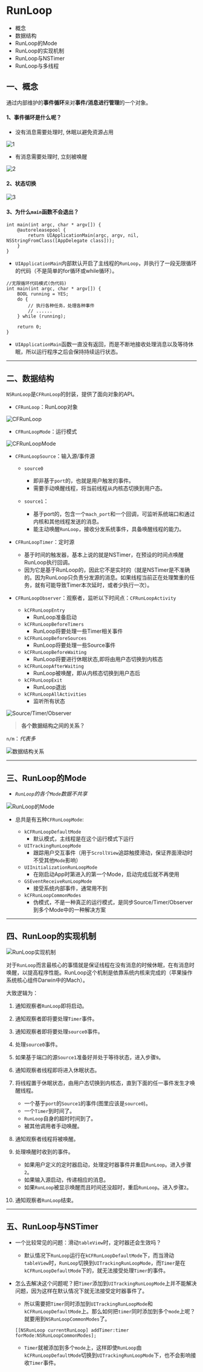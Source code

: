 # RunLoop

- 概念
- 数据结构
- RunLoop的Mode
- RunLoop的实现机制
- RunLoop与NSTimer
- RunLoop与多线程

## 一、概念

通过内部维护的**事件循环**来对**事件/消息进行管理**的一个对象。

#### 1、事件循环是什么呢？

- 没有消息需要处理时, 休眠以避免资源占用

![1](https://github.com/Germtao/Objective-C-knowledge/blob/master/RunLoop/RunLoop%20Pics/用户态-内核态.png)

- 有消息需要处理时, 立刻被唤醒

![2](https://github.com/Germtao/Objective-C-knowledge/blob/master/RunLoop/RunLoop%20Pics/%E5%86%85%E6%A0%B8%E6%80%81-%E7%94%A8%E6%88%B7%E6%80%81.png)

#### 2、状态切换

![3](https://github.com/Germtao/Objective-C-knowledge/blob/master/RunLoop/RunLoop%20Pics/RunLoop%E6%A6%82%E5%BF%B5%E6%80%BB%E7%BB%93.png)

#### 3、为什么`main`函数不会退出？

```
int main(int argc, char * argv[]) {
    @autoreleasepool {
        return UIApplicationMain(argc, argv, nil, NSStringFromClass([AppDelegate class]));
    }
}
```

- `UIApplicationMain`内部默认开启了主线程的`RunLoop`，并执行了一段无限循环的代码（不是简单的for循环或while循环）。

```
//无限循环代码模式(伪代码)
int main(int argc, char * argv[]) {        
    BOOL running = YES;
    do {
        // 执行各种任务，处理各种事件
        // ......
    } while (running);

    return 0;
}
```

- `UIApplicationMain`函数一直没有返回，而是不断地接收处理消息以及等待休眠，所以运行程序之后会保持持续运行状态。

--- 

## 二、数据结构

`NSRunLoop`是`CFRunLoop`的封装，提供了面向对象的API。

- `CFRunLoop`：RunLoop对象

![CFRunLoop](https://github.com/Germtao/Objective-C-knowledge/blob/master/RunLoop/RunLoop%20Pics/CFRunLoop.png)

- `CFRunLoopMode`：运行模式

![CFRunLoopMode](https://github.com/Germtao/Objective-C-knowledge/blob/master/RunLoop/RunLoop%20Pics/CFRunLoopMode.png)

- `CFRunLoopSource`：输入源/事件源

    - `source0`
        
        - 即非基于`port`的，也就是用户触发的事件。
        - 需要手动唤醒线程，将当前线程从内核态切换到用户态。
        
    - `source1`：
    
        - 基于port的，包含一个`mach_port`和一个回调，可监听系统端口和通过内核和其他线程发送的消息。
        - 能主动唤醒`RunLoop`，接收分发系统事件，具备唤醒线程的能力。

- `CFRunLoopTimer`：定时源

    - 基于时间的触发器，基本上说的就是NSTimer，在预设的时间点唤醒RunLoop执行回调。
    - 因为它是基于RunLoop的，因此它不是实时的（就是NSTimer是不准确的。因为RunLoop只负责分发源的消息。如果线程当前正在处理繁重的任务，就有可能导致Timer本次延时，或者少执行一次）。

- `CFRunLoopObserver`：观察者，监听以下时间点：`CFRunLoopActivity`

    - `kCFRunLoopEntry`
        - RunLoop准备启动
    - `kCFRunLoopBeforeTimers`
        - RunLoop将要处理一些Timer相关事件
    - `kCFRunLoopBeforeSources`
        - RunLoop将要处理一些Source事件
    - `kCFRunLoopBeforeWaiting`
        - RunLoop将要进行休眠状态,即将由用户态切换到内核态
    - `kCFRunLoopAfterWaiting`
        - RunLoop被唤醒，即从内核态切换到用户态后
    - `kCFRunLoopExit`
        - RunLoop退出
    - `kCFRunLoopAllActivities`
        - 监听所有状态

![Source/Timer/Observer](https://github.com/Germtao/Objective-C-knowledge/blob/master/RunLoop/RunLoop%20Pics/Source:Timer:Observer.png)

> **各个数据结构之间的关系？**

`n/m`：*代表多*

![数据结构关系](https://github.com/Germtao/Objective-C-knowledge/blob/master/RunLoop/RunLoop%20Pics/%E6%95%B0%E6%8D%AE%E7%BB%93%E6%9E%84%E4%B9%8B%E9%97%B4%E7%9A%84%E5%85%B3%E7%B3%BB.png)

---

## 三、RunLoop的Mode

- *`RunLoop`的各个`Mode`数据不共享*

![RunLoop的Mode](https://github.com/Germtao/Objective-C-knowledge/blob/master/RunLoop/RunLoop%20Pics/RunLoop%E7%9A%84Mode.png)

- 总共是有五种`CFRunLoopMode`:

    - `kCFRunLoopDefaultMode`
        - 默认模式，主线程是在这个运行模式下运行
    - `UITrackingRunLoopMode`
        - 跟踪用户交互事件（用于`ScrollView`追踪触摸滑动，保证界面滑动时不受其他`Mode`影响）
    - `UIInitializationRunLoopMode`
        - 在刚启动App时第进入的第一个Mode，启动完成后就不再使用
    - `GSEventReceiveRunLoopMode`
        - 接受系统内部事件，通常用不到
    - `kCFRunLoopCommonModes`
        - 伪模式，不是一种真正的运行模式，是同步Source/Timer/Observer到多个Mode中的一种解决方案

---

## 四、RunLoop的实现机制

![RunLoop实现机制]()

对于`RunLoop`而言最核心的事情就是保证线程在没有消息的时候休眠，在有消息时唤醒，以提高程序性能。RunLoop这个机制是依靠系统内核来完成的（苹果操作系统核心组件Darwin中的Mach）。

大致逻辑为：

1. 通知观察者`RunLoop`即将启动。
2. 通知观察者即将要处理`Timer`事件。
3. 通知观察者即将要处理`source0`事件。
4. 处理`source0`事件。
5. 如果基于端口的源`Source1`准备好并处于等待状态，进入步骤`9`。
6. 通知观察者线程即将进入休眠状态。
7. 将线程置于休眠状态，由用户态切换到内核态，直到下面的任一事件发生才唤醒线程。

    - 一个基于`port`的`Source1`的事件(图里应该是`source0`)。
    - 一个`Timer`到时间了。
    - `RunLoop`自身的超时时间到了。
    - 被其他调用者手动唤醒。
    
8. 通知观察者线程将被唤醒。
9. 处理唤醒时收到的事件。

    - 如果用户定义的定时器启动，处理定时器事件并重启`RunLoop`。进入步骤`2`。
    - 如果输入源启动，传递相应的消息。
    - 如果`RunLoop`被显示唤醒而且时间还没超时，重启`RunLoop`。进入步骤`2`。

10. 通知观察者`RunLoop`结束。

---

## 五、RunLoop与NSTimer

- 一个比较常见的问题：滑动`tableView`时，定时器还会生效吗？

    - 默认情况下`RunLoop`运行在`kCFRunLoopDefaultMode`下，而当滑动`tableView`时，`RunLoop`切换到`UITrackingRunLoopMode`，而`Timer`是在`kCFRunLoopDefaultMode`下的，就无法接受处理`Timer`的事件。
    
- 怎么去解决这个问题呢？把`Timer`添加到`UITrackingRunLoopMode`上并不能解决问题，因为这样在默认情况下就无法接受定时器事件了。

    - 所以需要把`Timer`同时添加到`UITrackingRunLoopMode`和`kCFRunLoopDefaultMode`上。那么如何把`timer`同时添加到多个`mode`上呢？就要用到`NSRunLoopCommonModes`了。
    
    `[[NSRunLoop currentRunLoop] addTimer:timer forMode:NSRunLoopCommonModes];`
    
    - `Timer`就被添加到多个`mode`上，这样即使`RunLoop`由`kCFRunLoopDefaultMode`切换到`UITrackingRunLoopMode`下，也不会影响接收`Timer`事件。
  
  
















